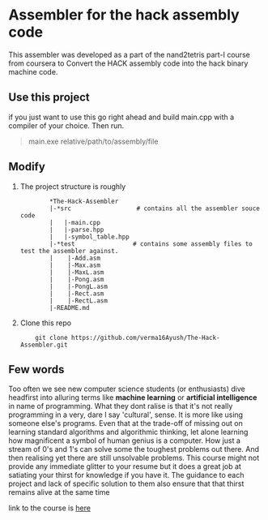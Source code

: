 # Assembler for the hack assembly code
This assembler was developed as a part of the nand2tetris part-I course from coursera to Convert the HACK assembly code into the hack binary machine code.

## Use this project
if you just want to use this go right ahead and build main.cpp with a compiler of your choice. Then run.
> main.exe relative/path/to/assembly/file

## Modify
1. The project structure is roughly
    ```shell    
            *The-Hack-Assembler
            |-*src                  # contains all the assembler souce code
            |   |-main.cpp
            |   |-parse.hpp
            |   |-symbol_table.hpp
            |-*test                # contains some assembly files to test the assembler against.
            |    |-Add.asm
            |    |-Max.asm
            |    |-MaxL.asm
            |    |-Pong.asm
            |    |-PongL.asm
            |    |-Rect.asm
            |    |-RectL.asm
            |-README.md
    ```

2. Clone this repo
    ```shell
        git clone https://github.com/verma16Ayush/The-Hack-Assembler.git
    ```
## Few words

Too often we see new computer science students (or enthusiasts) 
dive headfirst into alluring terms like **machine learning** or **artificial intelligence** in name of programming. What they dont ralise is that it's not really programming in a very, dare I say 'cultural', sense. It is more like using someone else's programs. Even that at the trade-off of missing out on learning standard algorithms and algorithmic thinking, let alone learning how magnificent a symbol of human genius is a computer. How just a stream of 0's and 1's can solve some the toughest problems out there. And then realising yet there are still unsolvable problems. This course might not provide any immediate glitter to your resume but it does a great job at satiating your thirst for knowledge if you have it. The guidance to each project and lack of specific solution to them also ensure that that thirst remains alive at the same time

link to the course is [here](https://www.coursera.org/learn/build-a-computer/home/welcome)